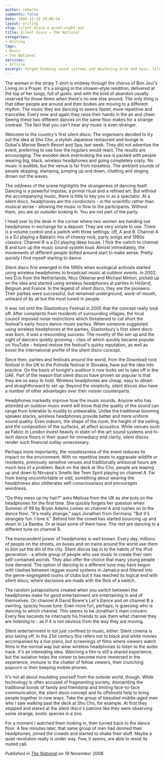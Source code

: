 ```yaml
---
author: roberto
comments: false
date: 2008-11-19 20:06:54
layout: writing
slug: silent-disco-a-quiet-night-out
title: Silent disco – The National
categories:
- Writing
tags:
- Music
- The National
services:
- Article
excerpt: Forget booming sound systems and deafening drum and bass, silent discos are the future
---
```


<span class="firstcharacter">T</span>he woman in the stripy T-shirt is midway through the chorus of Bon Jovi's Living on a Prayer. It's a singing in the shower-style rendition, delivered at the top of her lungs, full of gusto, and with the kind of abandon usually reserved for those times when there's no one else around. The only thing is that other people are around and their bodies are moving to a different rhythm. The music they are dancing to seems faster, more repetitive and trancelike. Every now and again they raise their hands in the air and cheer. Seeing these two different dances on the same floor makes for a strange contrast. The fact that you can't hear any music is even stranger.

Welcome to the country's first silent disco. The organisers decided to try out the idea at Sho Cho, a stylish Japanese restaurant and lounge in Dubai's Marine Beach Resort and Spa, last week. They did not advertise the event, preferring to see how the regulars would react. The results are encouraging. The wooden deck overlooking the sea is packed with people wearing big, black, wireless headphones and going completely crazy. No music is audible, but the venue is far from noiseless. The ambient sounds of people skipping, stamping, jumping up and down, chatting and singing drown out the waves.

The oddness of the scene highlights the strangeness of dancing itself. Dancing is a powerful impulse, a primal ritual and a refined art. But without the accompanying music, there is little to key you in as a spectator. At a silent disco, headphones are the conductors - in the scientific rather than musical sense - allowing the music to flow to the participants. Without them, you are an outsider looking in. You are not part of the party.

I head over to the desk in the corner where two women are handing out headphones in exchange for a deposit. They are very simple to use. There is a volume control and a switch with three settings: off, A and B. Channel A is a DJ playing a Balearic mix of cheesy rock, party songs and 1980s classics. Channel B is a DJ playing deep house. I flick the switch to channel B and turn up the music sound-system loud. Almost immediately, the movements of different people dotted around start to make sense. Pretty quickly I find myself starting to dance.

Silent disco first emerged in the 1990s when ecological activists started using wireless headphones to broadcast music at outdoor events. In 2002, two DJs from the Netherlands, Nico Okkerse and Michael Minton, picked up on the idea and started using wireless headphones at parties in Holland, Belgium and France. In the legend of silent disco, they are the pioneers. Their parties were successful, but remained underground, word-of-mouth, unheard of by all but the most tuned-in people.

It was not until the Glastonbury Festival in 2005 that the concept really took off. After complaints from residents of surrounding villages, the local council imposed noise restrictions which threatened to cut short the festival's early-hours dance-music parties. When someone suggested using wireless headphones at the parties, Glastonbury's first silent disco was born. It was a resounding success. The novelty of the set-up and the sight of dancers quietly grooving - clips of which quickly became popular on YouTube - helped restore the festival's quirky reputation, as well as boost the international profile of the silent disco concept.

Since then, parties and festivals around the world, from the Download rock festival in the UK to the Pohoda festival in Slovakia, have put the idea into practice. On the basis of tonight's audition it now looks set to take off in the UAE. Part of the reason that silent discos have proven so popular is that they are so easy to hold. Wireless headphones are cheap, easy to obtain and straightforward to set up. Beyond the simplicity, silent discos also have a number of other advantages over their noisier counterparts.

Headphones markedly improve how the music sounds. Anyone who has attended an outdoor music event will know that the quality of the sound can range from tolerable to muddy to unbearable. Unlike the traditional booming speaker stacks, wireless headphones provide better and more uniform sound quality. Even indoors, the shape of the room, the height of the ceiling, and the composition of the surfaces, all affect acoustics. While venues such as Fabric in London invest heavily in state-of-the-art sound systems and hi-tech dance floors in their quest for immediacy and clarity, silent discos render such financial outlay unnecessary.

Perhaps more importantly, the noiselessness of the event reduces its impact on the environment. With no repetitive beats to aggravate wildlife or residents, previously sensitive venues and traditionally antisocial hours are much less of a problem. Back on the deck at Sho Cho, people are leaping up and down to Nirvana's Smells like Teen Spirit playing on channel A. Far from being uncomfortable or odd, something about wearing the headphones also obliterates self-consciousness and encourages weirdness.

"Do they mess up my hair?" asks Melissa from the UK as she puts on the headphones for the first time. She quickly forgets her question when Summer of 69 by Bryan Adams comes on channel A and rushes on to the dance floor. "It's really strange," says Jonathan from Germany. "But it's strangely fun. I love it." Behind him the crowd has started bouncing up and down to La Bamba. Or at least some of them have. The rest are dancing to a different tune on channel B.

The transcendent power of headphones is well known. Every day, millions of people on the streets, on buses and on trains around the world use them to blot out the din of the city. Silent discos tap in to the habits of the iPod generation - a whole group of people who use music to create their own self-contained worlds. They also offer the choice that many young people now demand. The option of dancing to a different tune may have begun with clashes between reggae sound systems in Jamaica and filtered into the genre-segregated rooms of clubs but it has reached its logical end with silent disco, where decisions are made with the flick of a switch.

The random juxtapositions created when you switch between the headphones make for good entertainment are entertaining in and of themselves. On channel A David Bowie's Let's Dance and on channel B a swirling, spacey house tune. Even more fun, perhaps, is guessing who is dancing to which channel. This seems to be Jonathan's main concern. Every few seconds he interrupts his friends to ask them what channel they are listening to - as if it is not obvious from the way they are moving.

Silent entertainment is not just confined to music, either. Silent cinema is also taking off. In the 21st century this refers not to black and white movies accompanied by a live piano, but screenings of films where viewers watch films in the normal way but wear wireless headphones to listen to the audio track. It's an interesting idea. Watching a film is still a shared experience, but the isolation helps the viewer to become more immersed in the experience, immune to the chatter of fellow viewers, their crunching popcorn or their beeping mobile phones.

It's not all about insulating yourself from the outside world, though. While technology is often accused of fragmenting society, dismantling the traditional bonds of family and friendship and limiting face-to-face communication, the silent disco concept and its offshoots help to bring people together in new ways. Take the group of besuited middle-aged men who I saw walking past the deck at Sho Cho, for example. At first they stopped and stared at the silent disco's patrons like they were observing some strange, exotic species in a zoo.

For a moment I watched them looking in, then turned back to the dance floor. A few minutes later, that same group of men had donned their headphones, joined the crowds and started to shake their stuff. Maybe a quiet revolution really is under way. Few, it seems, are able to resist its muted call.

*Published in [The National](http://www.thenational.ae/arts-culture/music/a-quiet-night-out?pageCount=0) on 19 November 2008.*
